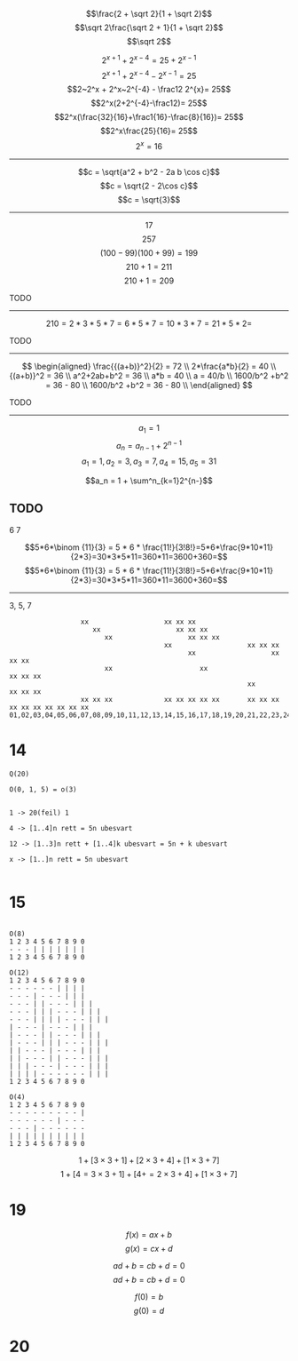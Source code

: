 $$\frac{2 + \sqrt 2}{1 + \sqrt 2}$$
$$\sqrt 2\frac{\sqrt 2 + 1}{1 + \sqrt 2}$$
$$\sqrt 2$$

$$2^{x+1} + 2^{x-4} = 25 + 2^{x-1}$$
$$2^{x+1} + 2^{x-4} - 2^{x - 1}= 25$$
$$2~2^x + 2^x~2^{-4} - \frac12 2^{x}= 25$$
$$2^x(2+2^{-4}-\frac12)= 25$$
$$2^x(\frac{32}{16}+\frac1{16}-\frac{8}{16})= 25$$
$$2^x\frac{25}{16}= 25$$
$$2^x = 16$$

---

$$c = \sqrt{a^2 + b^2 - 2a b \cos c}$$
$$c = \sqrt{2 - 2\cos c}$$
$$c = \sqrt{3}$$

---

$$17$$
$$257$$
$$(100 - 99)(100 + 99) = 199$$
$$210 + 1 = 211$$
$$210 + 1 = 209$$

TODO

---

$$210 = 2 * 3 * 5 * 7 = 6 * 5 * 7 = 10 * 3 * 7 = 21 * 5 * 2 = $$

TODO

---

$$
\begin{aligned}
	\frac{{(a+b)}^2}{2} = 72 \\
	2*\frac{a*b}{2} = 40 \\
	{(a+b)}^2 = 36 \\
	a^2+2ab+b^2 = 36 \\
	a*b = 40 \\
	a = 40/b \\
	1600/b^2 +b^2 = 36 - 80 \\
	1600/b^2 +b^2 = 36 - 80 \\
\end{aligned}
$$

TODO

---

$$a_1 = 1$$
$$a_n = a_{n-1} + 2^{n-1}$$
$$a_1=1,a_2=3,a_3=7,a_4=15,a_5=31$$

$$a_n = 1 + \sum^n_{k=1}2^{n-}$$

## TODO

6 7

$$5*6*\binom {11}{3} = 5 * 6 * \frac{11!}{3!8!}=5*6*\frac{9*10*11}{2*3}=30*3*5*11=360*11=3600+360=$$
$$5*6*\binom {11}{3} = 5 * 6 * \frac{11!}{3!8!}=5*6*\frac{9*10*11}{2*3}=30*3*5*11=360*11=3600+360=$$

---

3, 5, 7

```
                  xx                   xx xx xx
                     xx                   xx xx xx
                        xx                   xx xx xx
                                       xx                   xx xx xx
                                             xx                   xx xx xx
                        xx                      xx                      xx xx xx
                                                            xx                   xx xx xx
                  xx xx xx             xx xx xx xx xx       xx xx xx xx xx xx xx xx xx xx
01,02,03,04,05,06,07,08,09,10,11,12,13,14,15,16,17,18,19,20,21,22,23,24,25,26,27,29
```

# 14

```
Q(20)

O(0, 1, 5) = o(3)


1 -> 20(feil) 1

4 -> [1..4]n rett = 5n ubesvart

12 -> [1..3]n rett + [1..4]k ubesvart = 5n + k ubesvart

x -> [1..]n rett = 5n ubesvart


```

# 15

```

O(8)
1 2 3 4 5 6 7 8 9 0
- - - | | | | | | |
1 2 3 4 5 6 7 8 9 0

O(12)
1 2 3 4 5 6 7 8 9 0
- - - - - - | | | |
- - - | - - - | | |
- - - | | - - - | | |
- - - | | | - - - | | |
- - - | | | | - - - | | |
| - - - | - - - | | |
| - - - | | - - - | | |
| - - - | | | - - - | | |
| | - - - | - - - | | |
| | - - - | | - - - | | |
| | | - - - | - - - | | |
| | | | - - - - - - | | |
1 2 3 4 5 6 7 8 9 0

O(4)
1 2 3 4 5 6 7 8 9 0
- - - - - - - - - |
- - - - - - | - - -
- - - | - - - - - -
| | | | | | | | | |
1 2 3 4 5 6 7 8 9 0
```

$$1 + [3\times3+1]+[2\times3+4]+[1\times3+7]$$
$$1 + [4=3\times3+1]+[4+=2\times3+4]+[1\times3+7]$$

# 19

$$f(x)=ax+b$$
$$g(x)=cx+d$$

$$ad+b = cb+d=0$$
$$ad+b = cb+d=0$$

$$f(0) = b$$
$$g(0) = d$$

# 20

```




```